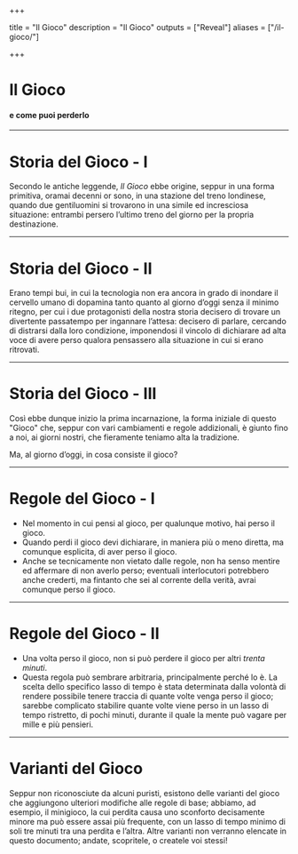 +++

title = "Il Gioco"
description = "Il Gioco"
outputs = ["Reveal"]
aliases = ["/il-gioco/"]

+++

# Il Gioco
####  e come puoi perderlo

---

# Storia del Gioco - I

Secondo le antiche leggende, *Il Gioco* ebbe origine, seppur in una 
forma primitiva, oramai decenni or sono, in una stazione del treno
londinese, quando due gentiluomini si trovarono in una simile ed
incresciosa situazione: entrambi persero l’ultimo treno del giorno per
la propria destinazione.

---

# Storia del Gioco - II

Erano tempi bui, in cui la tecnologia non era ancora in grado di
inondare il cervello umano di dopamina tanto quanto al giorno d’oggi
senza il minimo ritegno, per cui i due protagonisti della nostra storia
decisero di trovare un divertente passatempo per ingannare l’attesa:
decisero di parlare, cercando di distrarsi dalla loro condizione,
imponendosi il vincolo di dichiarare ad alta voce di avere perso
qualora pensassero alla situazione in cui si erano ritrovati.

---

# Storia del Gioco - III

Così ebbe dunque inizio la prima incarnazione, la forma iniziale di
questo "Gioco" che, seppur con vari cambiamenti e regole addizionali, è
giunto fino a noi, ai giorni nostri, che fieramente teniamo alta la
tradizione.

Ma, al giorno d’oggi, in cosa consiste il gioco?

---

# Regole del Gioco - I

- Nel momento in cui pensi al gioco, per qualunque motivo, hai perso il
gioco.
- Quando perdi il gioco devi dichiarare, in maniera più o meno
diretta, ma comunque esplicita, di aver perso il gioco.
- Anche se tecnicamente non vietato dalle regole, non ha senso
mentire ed affermare di non averlo perso; eventuali interlocutori
potrebbero anche crederti, ma fintanto che sei al corrente della
verità, avrai comunque perso il gioco.

---

# Regole del Gioco - II

- Una volta perso il gioco, non si può perdere il gioco per altri *trenta minuti*.
- Questa regola può sembrare arbitraria, principalmente perché lo è. 
La scelta dello specifico lasso di tempo è stata determinata dalla
volontà di rendere possibile tenere traccia di quante volte venga
perso il gioco; sarebbe complicato stabilire quante volte viene perso
in un lasso di tempo ristretto, di pochi minuti, durante il quale la
mente può vagare per mille e più pensieri.

---

# Varianti del Gioco

Seppur non riconosciute da alcuni puristi, esistono delle varianti del
gioco che aggiungono ulteriori modifiche alle regole di base;
abbiamo, ad esempio, il minigioco, la cui perdita causa uno sconforto
decisamente minore ma può essere assai più frequente, con un lasso
di tempo minimo di soli tre minuti tra una perdita e l’altra.
Altre varianti non verranno elencate in questo documento; andate,
scopritele, o createle voi stessi!
